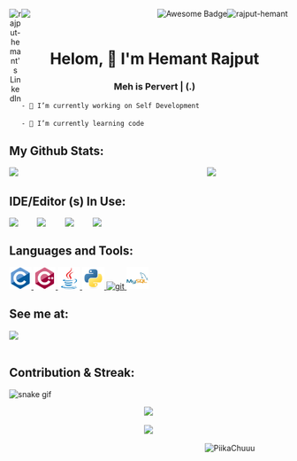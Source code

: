 
<p align="center"> 
<a href="www.linkedin.com/in/rajput-hemant">
<img align="left" alt="rajput-hemant's LinkedIn" width="22px" src="https://raw.githubusercontent.com/peterthehan/peterthehan/master/assets/linkedin.svg" /> </a>
<img align="left" width="28px" src="https://github.com/claytonjhamilton/claytonjhamilton/blob/main/images/waving_hand.gif">
<img align="right" src="https://komarev.com/ghpvc/?username=rajput-hemant&label=Profile%20views&color=0e75b6&style=flat" alt="rajput-hemant" />

<img align="right" src="https://cdn.rawgit.com/sindresorhus/awesome/d7305f38d29fed78fa85652e3a63e154dd8e8829/media/badge.svg" alt="Awesome Badge"/>
</p>
<br> <br>

<h1 align="center">Helom, 🙏 I'm Hemant Rajput</h1>
<h3 align="center">Meh is Pervert | (.)</h3>

```
- 🔭 I’m currently working on Self Development

- 🌱 I’m currently learning code
```

## My Github Stats:
<img width="50%" src="https://github-readme-stats.vercel.app/api?username=rajput-hemant"> <img align="right" width="29%" src="https://github-readme-stats.vercel.app/api/top-langs/?username=rajput-hemant"> 


## IDE/Editor (s) In Use:
<img align="left" width="10%" src="https://img.shields.io/badge/IntelliJIDEA-000000.svg?style=for-the-badge&logo=intellij-idea&logoColor=white">
<img align="left" width="10%" src="https://img.shields.io/badge/NetBeansIDE-1B6AC6.svg?style=for-the-badge&logo=apache-netbeans-ide&logoColor=white">
<img align="left" width="10%" src="https://img.shields.io/badge/pycharm-143?style=for-the-badge&logo=pycharm&logoColor=black&color=black&labelColor=green">
<img align="left" width="13%" src="https://img.shields.io/badge/Visual%20Studio%20Code-0078d7.svg?style=for-the-badge&logo=visual-studio-code&logoColor=white">
<br>


<!--- Flags --->
## Languages and Tools:
<a href="https://www.cprogramming.com/"> <img src="https://raw.githubusercontent.com/devicons/devicon/master/icons/c/c-original.svg" alt="C" width="40" height="40"/> </a> 
<a href="https://www.w3schools.com/cpp/"> <img src="https://raw.githubusercontent.com/devicons/devicon/master/icons/cplusplus/cplusplus-original.svg" alt="C++" width="40" height="40"/> </a>
<a href="https://www.java.com"> <img src="https://raw.githubusercontent.com/devicons/devicon/master/icons/java/java-original.svg" alt="java" width="40" height="40"/> </a>
<a href="https://www.python.org"> <img src="https://raw.githubusercontent.com/devicons/devicon/master/icons/python/python-original.svg" alt="python" width="40" height="40"/> </a>
<a href="https://github.com/"> <img src="https://github.com/hussainweb/hussainweb/raw/main/icons/github.png" alt="git" width="40" height="40"/> </a>
<a href="https://www.mysql.com/"> <img src="https://raw.githubusercontent.com/devicons/devicon/master/icons/mysql/mysql-original-wordmark.svg" alt="mysql" width="40" height="40"/> </a>
<br>


## See me at:
<a href="https://www.codechef.com/users/rajput_hemant"> <img align="left" src="https://img.shields.io/badge/CodeChef-%23964B00.svg?style=for-the-badge&logo=CodeChef&logoColor=white"> </a>
<br> <br>


## Contribution & Streak:
![snake gif](https://github.com/rajput-hemant/rajput-hemant/blob/output/github-contribution-grid-snake.gif)
<p align="center" >
<img width="50%" src="https://github-readme-streak-stats.herokuapp.com?user=rajput-hemant">
</p> 
<p align="center">
<img width="120%"  src="https://camo.githubusercontent.com/6038c8f1fd8f60de75477470e5a87210e9256202e01dfba9986446304a0f0254/68747470733a2f2f63617073756c652d72656e6465722e76657263656c2e6170702f6170693f747970653d776176696e6726636f6c6f723d6772616469656e74266865696768743d36302673656374696f6e3d666f6f746572">
</p>
<img src='https://raw.githubusercontent.com/rajput-hemant/rajput-hemant/master/src/pokemon.gif' width = 150 align = "right" alt="PiikaChuuu" >